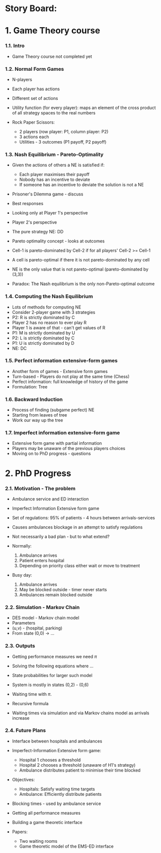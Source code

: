 # **Story Board**:

# 1. Game Theory course

### **1.1. Intro**
- Game Theory course not completed yet

### **1.2. Normal Form Games**
- N-players
- Each player has actions
- Different set of actions
- Utility function (for every player): maps an element of the cross product of all strategy spaces to the real numbers

- Rock Paper Scissors: 
    - 2 players (row player: P1, column player: P2)
    - 3 actions each
    - Utilities - 3 outcomes (P1 payoff, P2 payoff)

### **1.3. Nash Equilibrium - Pareto-Optimality**
- Given the actions of others a NE is satisfied if:
    - Each player maximises their payoff
    - Nobody has an incentive to deviate
    - If someone has an incentive to deviate the solution is not a NE
- Prisoner's Dilemma game - discuss
- Best responses 
- Looking only at Player 1's perspective
- Player 2's perspective
- The pure strategy NE: DD


- Pareto optimality concept - looks at outcomes
- Cell-1 is pareto-dominated by Cell-2 if for all players' Cell-2 >= Cell-1
- A cell is pareto-optimal if there it is not pareto-dominated by any cell
- NE is the only value that is not pareto-optimal (pareto-dominated by (3,3))
- Paradox: The Nash equilibrium is the only non-Pareto-optimal outcome 

### **1.4. Computing the Nash Equilibrium**
- Lots of methods for computing NE
- Consider 2-player game with 3 strategies
- P2: R is strictly dominated by C
- Player 2 has no reason to ever play R
- Player 1 is aware of that - can't get values of R
- P1: M is strictly dominated by U
- P2: L is strictly dominated by C
- P1: U is strictly dominated by D
- NE: DC

### **1.5. Perfect information extensive-form games**
- Another form of games - Extensive form games 
- Turn-based - Players do not play at the same time (Chess)
- Perfect information: full knowledge of history of the game
- Formulation: Tree

### **1.6. Backward Induction**
- Process of finding (subgame perfect) NE
- Starting from leaves of tree
- Work our way up the tree

### **1.7. Imperfect information extensive-form game**
- Extensive form game with partial information
- Players may be unaware of the previous players choices
- Moving on to PhD progress - questions

# 2. PhD Progress

### **2.1. Motivation - The problem**
- Ambulance service and ED interaction
- Imperfect Information Extensive form game

- Set of regulations: 95% of patients - 4 hours between arrivals-services
- Causes ambulances blockage in an attempt to satisfy regulations
- Not necessarily a bad plan - but to what extend?

- Normally: 
    1. Ambulance arrives
    2. Patient enters hospital
    3. Depending on priority class either wait or move to treatment
- Busy day:
    1. Ambulance arrives
    2. May be blocked outside - timer never starts
    3. Ambulances remain blocked outside


### **2.2. Simulation - Markov Chain**
- DES model - Markov chain model
- Parameters
- (u,v) - (hospital, parking)
- From state (0,0) -> ...


### **2.3. Outputs**
- Getting performance measures we need $\pi$
- Solving the following equations where ...

- State probabilities for larger such model
- System is mostly in states (0,2) - (0,6)

- Waiting time with $\pi$.
- Recursive formula

- Waiting times via simulation and via Markov chains model as arrivals increase


### **2.4. Future Plans**
- Interface between hospitals and ambulances
- Imperfect-Information Extensive form game:
    - Hospital 1 chooses a threshold
    - Hospital 2 chooses a threshold (unaware of H1's strategy)
    - Ambulance distributes patient to minimise their time blocked
- Objectives:
    - Hospitals: Satisfy waiting time targets
    - Ambulance: Efficiently distribute patients 

- Blocking times - used by ambulance service
- Getting all performance measures
- Building a game theoretic interface

- Papers:
    - Two waiting rooms
    - Game theoretic model of the EMS-ED interface